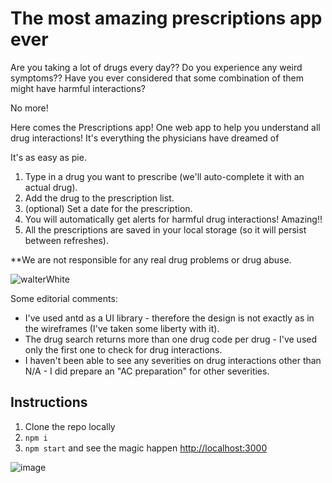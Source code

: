 # The most amazing prescriptions app ever

Are you taking a lot of drugs every day?? Do you experience any weird symptoms?? Have you ever considered that some combination of them might have harmful interactions?

No more!

Here comes the Prescriptions app!
One web app to help you understand all drug interactions! It's everything the physicians have dreamed of

It's as easy as pie.

1. Type in a drug you want to prescribe (we'll auto-complete it with an actual drug).
2. Add the drug to the prescription list.
3. (optional) Set a date for the prescription.
4. You will automatically get alerts for harmful drug interactions! Amazing!!
5. All the prescriptions are saved in your local storage (so it will persist between refreshes).

**We are not responsible for any real drug problems or drug abuse.

![walterWhite](https://user-images.githubusercontent.com/44494570/190483145-5dd8b55a-ae11-44f4-b3fe-f6591164007f.gif)


Some editorial comments:
* I've used antd as a UI library - therefore the design is not exactly as in the wireframes (I've taken some liberty with it).
* The drug search returns more than one drug code per drug - I've used only the first one to check for drug interactions.
* I haven't been able to see any severities on drug interactions other than N/A - I did prepare an "AC preparation" for other severities.


## Instructions

1. Clone the repo locally
2. `npm i`
3. `npm start` and see the magic happen [http://localhost:3000](http://localhost:3000)



![image](https://user-images.githubusercontent.com/44494570/190622488-33b680a0-5621-48f6-8ab2-59f73c98355c.png)

